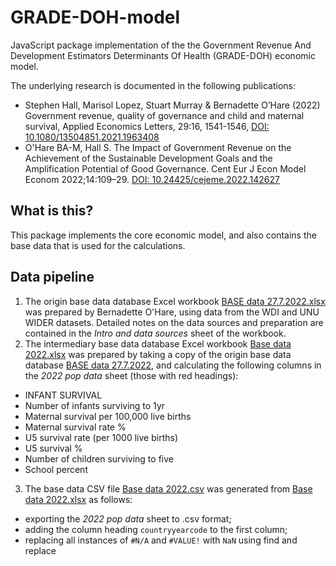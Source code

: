 # GRADE-DOH-model
JavaScript package implementation of the the Government Revenue And Development Estimators Determinants Of Health (GRADE-DOH) economic model.

The underlying research is documented in the following publications:
- Stephen Hall, Marisol Lopez, Stuart Murray & Bernadette O’Hare (2022) Government revenue, quality of governance and child and maternal survival, Applied Economics Letters, 29:16, 1541-1546, [DOI: 10.1080/13504851.2021.1963408](https://doi.org/10.1080/13504851.2021.1963408)
- O'Hare BA-M, Hall S. The Impact of Government Revenue on the Achievement of the Sustainable Development Goals and the Amplification Potential of Good Governance. Cent Eur J Econ Model Econom 2022;14:109–29. [DOI: 10.24425/cejeme.2022.142627](https://doi.org/10.24425/cejeme.2022.142627 )

## What is this?
This package implements the core economic model, and also contains the base data that is used for the calculations.

## Data pipeline

1. The origin base data database Excel workbook [BASE data 27.7.2022.xlsx](https://github.com/stuwilmur/GRADE-DOH-model/blob/main/assets/data/BASE%20data%2027.7.2022%20with%20new%20POP%20data.xlsx) was prepared by Bernadette O'Hare, using data from the WDI and UNU WIDER datasets. Detailed notes on the data sources and preparation are contained in the *Intro and data sources* sheet of the workbook.
2. The intermediary base data database Excel workbook [Base data 2022.xlsx](https://github.com/stuwilmur/GRADE-DOH-model/blob/main/assets/data/BASE%20data%202022.xlsx) was prepared by taking a copy of the origin base data database [BASE data 27.7.2022](https://github.com/stuwilmur/GRADE-DOH-model/blob/main/assets/data/BASE%20data%2027.7.2022%20with%20new%20POP%20data.xlsx), and calculating the following columns in the *2022 pop data* sheet (those with red headings):
  - INFANT SURVIVAL 
  - Number of infants surviving to 1yr
  - Maternal survival per 100,000 live births
  - Maternal survival rate %
  - U5 survival rate (per 1000 live births)
  - U5 survival %
  - Number of children surviving to five 
  - School percent
3. The base data CSV file [Base data 2022.csv](https://github.com/stuwilmur/GRADE-DOH-model/blob/main/src/data/BASE%20data%202022.csv) was generated from [Base data 2022.xlsx](https://github.com/stuwilmur/GRADE-DOH-model/blob/main/assets/data/BASE%20data%202022.xlsx) as follows:
  - exporting the *2022 pop data* sheet to .csv format;
  - adding the column heading `countryyearcode` to the first column;
  - replacing all instances of `#N/A` and `#VALUE!` with `NaN` using find and replace
